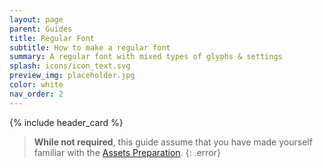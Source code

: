 ```yaml
---
layout: page
parent: Guides
title: Regular Font
subtitle: How to make a regular font
summary: A regular font with mixed types of glyphs & settings
splash: icons/icon_text.svg
preview_img: placeholder.jpg
color: white
nav_order: 2
---
```


{% include header_card %}

> **While not required**, this guide assume that you have made yourself familiar with the [Assets Preparation](/guides/assets-prep).
{: .error}